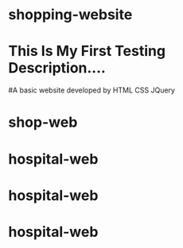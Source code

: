 # shopping-website
# This Is My First Testing Description....
#A basic website developed by HTML CSS JQuery 
# shop-web
# hospital-web
# hospital-web
# hospital-web
